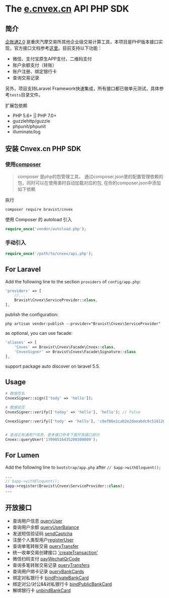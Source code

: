 # The [e.cnvex.cn](http://bxapi.cnvex.cn/apiService/intoSchemeService.html) API PHP SDK


## 简介
[企账通2.0](http://www.cnvex.cn/ProductQzt.html) 是重庆汽摩交易所其他企业级交易计算工具，本项目是PHP版本接口实现，官方接口文档参考[这里](http://bxapi.cnvex.cn/apiService/intoSchemeService.html)。目前支持以下功能：
- 微信、支付宝原生APP支付，二维码支付
- 账户余额支付（转账）
- 账户注册、绑定银行卡
- 查询交易记录


另外，项目支持Laravel Framework快速集成，所有接口都已做单元测试，具体参考`tests`目录文件。

扩展包依赖
+ PHP 5.6+ || PHP 7.0+
+ guzzlehttp/guzzle
+ phpunit/phpunit
+ illuminate/log


## 安装 Cnvex.cn PHP SDK

### 使用[composer](https://getcomposer.org/)
> composer 是php的包管理工具， 通过composer.json里的配置管理依赖的包，同时可以在使用类时自动加载对应的包, 在你的composer.json中添加如下依赖

执行
```
composer require bravist/cnvex
```

使用 Composer 的 autoload 引入
```php
require_once('vendor/autoload.php');
```

### 手动引入
``` php
require_once('/path/to/cnvex/api.php');
```


## For Laravel

Add the following line to the section `providers` of `config/app.php`:

```php
'providers' => [
    //...
    Bravist\Cnvex\ServiceProvider::class,
],
```

publish the configuration:
```
php artisan vendor:publish --provider="Bravist\Cnvex\ServiceProvider"
```

as optional, you can use facade:

```php
'aliases' => [
    'Cnvex' => Bravist\Cnvex\Facade\Cnvex::class,
    'CnvexSigner' => Bravist\Cnvex\Facade\Signature::class
],
```

support package auto discover on laravel 5.5.

## Usage

```php
# 数据签名
CnvexSigner::sign(['tody' => 'hello']);

# 数据验签
CnvexSigner::verify(['today' => 'hello'], 'hello'); // false

CnvexSigner::verify(['tody' => 'hello'], 'c8ef86e1cab2e2daeabdc9c516120463'); // true


# 查询企账通用户信息，更多接口参考下面开放接口部分
Cnvex::queryUser('17090516435200300009');


```


## For Lumen

Add the following line to `bootstrap/app.php` after `// $app->withEloquent();`

```php
...
// $app->withEloquent();
$app->register(Bravist\Cnvex\ServiceProvider::class);
...
```


## 开放接口
+ 查询用户信息 [queryUser](https://github.com/bravist/cnvex/blob/master/src/Api.php#L15)
+ 查询用户余额 [queryUserBalance](https://github.com/bravist/cnvex/blob/master/src/Api.php#L51)
+ 发送短信验证码 [sendCaptcha](https://github.com/bravist/cnvex/blob/master/src/Api.php#L69)
+ 注册个人类型用户[registerUser](https://github.com/bravist/cnvex/blob/master/src/Api.php#L93)
+ 查询单笔转账交易 [queryTransfer](https://github.com/bravist/cnvex/blob/master/src/Api.php#L118)
+ 统一收单交易创建接口 ['createTransaction'](https://github.com/bravist/cnvex/blob/master/src/Api.php#L156)
+ 微信扫码支付 [payWechatQrCode](https://github.com/bravist/cnvex/blob/master/src/Api.php#L180)
+ 查询多笔转账交易记录 [queryTransfers](https://github.com/bravist/cnvex/blob/master/src/Api.php#L207)
+ 查询用户绑卡记录 [queryBankCards](https://github.com/bravist/cnvex/blob/master/src/Api.php#L237)
+ 绑定对私银行卡 [bindPrivateBankCard](https://github.com/bravist/cnvex/blob/master/src/Api.php#L261)
+ 绑定对公/对公&&对私银行卡 [bindPublicBankCard](https://github.com/bravist/cnvex/blob/master/src/Api.php##L289)
+ 解绑银行卡 [unbindBankCard](https://github.com/bravist/cnvex/blob/master/src/Api.php#L327)
